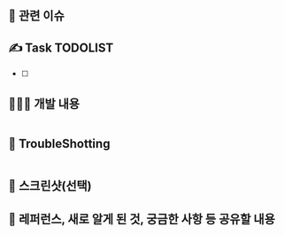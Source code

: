 ## 📍 관련 이슈
<!-- 관련있는 #이슈 번호를 적어주세요.
  해당 pull request merge와 함께 이슈를 닫으려면
  closed #이슈 번호를 적어주세요 -->

## ✍️ Task TODOLIST
<!-- 자신이 한 작업을 간단하게 TODO로 표현해주세요! -->
- [ ]

## 🧑🏻‍💻 개발 내용
<!-- 개발에 대한 내용을 적어주세요 -->
```
```

## 🚨 TroubleShotting
<!-- TroubleShotting이 있었다면 이야기 해주세요! -->
```
```

## 📸 스크린샷(선택)
<!-- 참고할 사진이 있다면 넣어주세요 -->

## 📔 레퍼런스, 새로 알게 된 것, 궁금한 사항 등 공유할 내용
<!-- 참고할 사항이 있다면 적어주세요 -->
